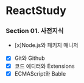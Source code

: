 # ReactStudy

### Section 01. 사전지식

- [x]Node.js와 패키지 매니저
- [x] Git와 Github
- [x] 코드 에디터와 Extensions
- [x] ECMAScript와 Bable
